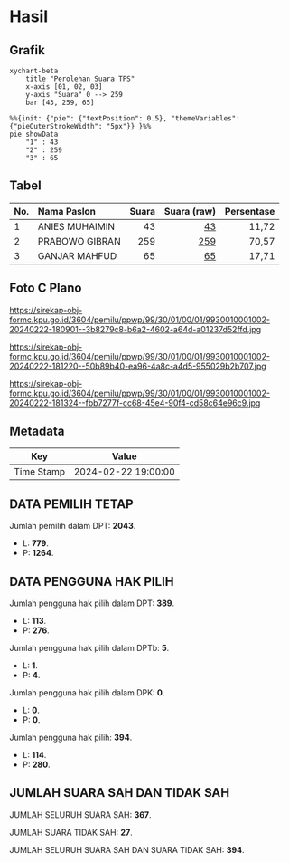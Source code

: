 # Hasil

## Grafik

```mermaid
xychart-beta
    title "Perolehan Suara TPS"
    x-axis [01, 02, 03]
    y-axis "Suara" 0 --> 259
    bar [43, 259, 65]
```

```mermaid
%%{init: {"pie": {"textPosition": 0.5}, "themeVariables": {"pieOuterStrokeWidth": "5px"}} }%%
pie showData
    "1" : 43
    "2" : 259
    "3" : 65
```

## Tabel

| No. | Nama Paslon    | Suara | Suara (raw) | Persentase |
|:--- |:-------------- | -----:| -----------:| ----------:|
| 1   | ANIES MUHAIMIN | 43    | [43][p-1]   | 11,72      |
| 2   | PRABOWO GIBRAN | 259   | [259][p-2]  | 70,57      |
| 3   | GANJAR MAHFUD  | 65    | [65][p-3]   | 17,71      |


[p-1]: https://github.com/gigit-pemilu/pemilu-2024-99-luar-negeri/blob/main/pilpres/hitung-suara/sub/99-luar-negeri/sub/30-colombo-sri-langka/sub/01-colombo-sri-langka/sub/0001-colombo-sri-langka/sub/002-pos-002/sub/paslon-1.txt
[p-2]: https://github.com/gigit-pemilu/pemilu-2024-99-luar-negeri/blob/main/pilpres/hitung-suara/sub/99-luar-negeri/sub/30-colombo-sri-langka/sub/01-colombo-sri-langka/sub/0001-colombo-sri-langka/sub/002-pos-002/sub/paslon-2.txt
[p-3]: https://github.com/gigit-pemilu/pemilu-2024-99-luar-negeri/blob/main/pilpres/hitung-suara/sub/99-luar-negeri/sub/30-colombo-sri-langka/sub/01-colombo-sri-langka/sub/0001-colombo-sri-langka/sub/002-pos-002/sub/paslon-3.txt

## Foto C Plano

https://sirekap-obj-formc.kpu.go.id/3604/pemilu/ppwp/99/30/01/00/01/9930010001002-20240222-180901--3b8279c8-b6a2-4602-a64d-a01237d52ffd.jpg

https://sirekap-obj-formc.kpu.go.id/3604/pemilu/ppwp/99/30/01/00/01/9930010001002-20240222-181220--50b89b40-ea96-4a8c-a4d5-955029b2b707.jpg

https://sirekap-obj-formc.kpu.go.id/3604/pemilu/ppwp/99/30/01/00/01/9930010001002-20240222-181324--fbb7277f-cc68-45e4-90f4-cd58c64e96c9.jpg


## Metadata

| Key        | Value               |
| ---------- | ------------------- |
| Time Stamp | 2024-02-22 19:00:00 |


## DATA PEMILIH TETAP

Jumlah pemilih dalam DPT: **2043**.
 * L: **779**.
 * P: **1264**.

## DATA PENGGUNA HAK PILIH

Jumlah pengguna hak pilih dalam DPT: **389**.
 * L: **113**.
 * P: **276**.

Jumlah pengguna hak pilih dalam DPTb: **5**.
 * L: **1**.
 * P: **4**.

Jumlah pengguna hak pilih dalam DPK: **0**.
 * L: **0**.
 * P: **0**.

Jumlah pengguna hak pilih: **394**.
 * L: **114**.
 * P: **280**.

## JUMLAH SUARA SAH DAN TIDAK SAH

JUMLAH SELURUH SUARA SAH: **367**.

JUMLAH SUARA TIDAK SAH: **27**.

JUMLAH SELURUH SUARA SAH DAN SUARA TIDAK SAH: **394**.


